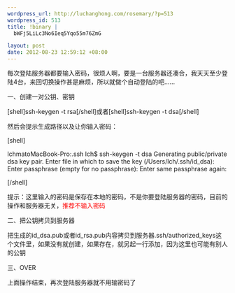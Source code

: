 ```yaml
--- 
wordpress_url: http://luchanghong.com/rosemary/?p=513
wordpress_id: 513
title: !binary |
  bWFj5LiLc3No6Ieq5Yqo55m76ZmG

layout: post
date: 2012-08-23 12:59:12 +08:00
---
```

每次登陆服务器都要输入密码，很烦人啊，要是一台服务器还凑合，我天天至少登陆4台，来回切换操作甚是麻烦，所以就做个自动登陆的吧……

一、创建一对公钥、密钥

[shell]ssh-keygen -t rsa[/shell]或者[shell]ssh-keygen -t dsa[/shell]

然后会提示生成路径以及让你输入密码：

[shell]

lchmatoMacBook-Pro:.ssh lch$ ssh-keygen -t dsa
Generating public/private dsa key pair.
Enter file in which to save the key (/Users/lch/.ssh/id_dsa):
Enter passphrase (empty for no passphrase):
Enter same passphrase again:

[/shell]

提示：这里输入的密码是保存在本地的密码，不是你要登陆服务器的密码，目前的操作和服务器无关，<span style="color: #ff0000;">推荐不输入密码</span>

二、把公钥拷贝到服务器

把生成的id_dsa.pub或者id_rsa.pub内容拷贝到服务器.ssh/authorized_keys这个文件里，如果没有就创建，如果存在，就另起一行添加，因为这里也可能有别人的公钥

三、OVER

上面操作结束，再次登陆服务器就不用输密码了
